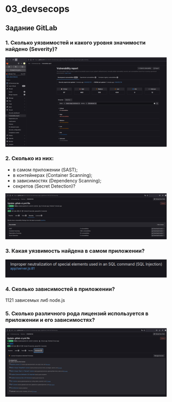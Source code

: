 # 03_devsecops

## Задание GitLab
### 1. Сколько уязвимостей и какого уровня значимости найдено (Severity)?
![Image alt](assets/1.png "")

### 2. Сколько из них:
* в самом приложении (SAST);
* в контейнерах (Container Scanning);
* в зависимостях (Dependency Scanning);
* секретов (Secret Detection)?

![Image alt](assets/2.png "")

### 3. Какая уязвимость найдена в самом приложении?
![Image alt](assets/3.png "")

### 4. Сколько зависимостей в приложении?
1121 зависемых либ node.js

### 5. Сколько различного рода лицензий используется в приложении и его зависимостях?
![Image alt](assets/5.png "")

